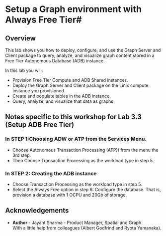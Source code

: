 # Setup a Graph environment with Always Free Tier#

## Overview
This lab shows you how to deploy, configure, and use the Graph Server and Client package to query, analyze, and visualize graph content stored in a Free Tier Autonomous Database (ADB) instance. 

In this lab you will:
- Provision Free Tier Compute and ADB Shared instances.
- Deploy the Graph Server and Client package on the Linix compute instance you provisioned.
- Create and populate tables in the ADB instance.
- Query, analyze, and visualize that data as graphs.

## Notes specific to this workshop for Lab 3.3 (Setup ADB Free Tier)

### In STEP 1:Choosing ADW or ATP from the Services Menu.
- Choose Autonomous Transaction Processing (ATP)) from the menu the 3rd step.     
- Then Choose Transaction Processing as the workload type in step 5.

### In STEP 2: Creating the ADB instance
- Choose Transaction Processing as the workload type in step 5.
- Select the Always Free option in step 6: Configure the database. That is, provision a database with 1 OCPU and 20Gb of storage.


## Acknowledgements ##

- **Author** - Jayant Sharma - Product Manager, Spatial and Graph.  
  With a little help from colleagues (Albert Godfrind and Ryota Yamanaka).
